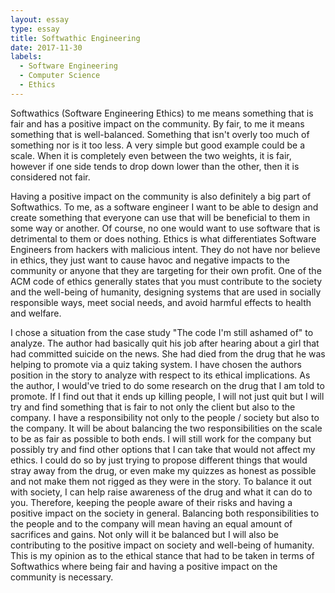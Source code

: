 ```yaml
---
layout: essay
type: essay
title: Softwathic Engineering
date: 2017-11-30
labels:
  - Software Engineering
  - Computer Science
  - Ethics
---
```


Softwathics (Software Engineering Ethics) to me means something that is fair and has a positive impact on the community. By fair, to me it means something that is well-balanced. Something that isn't overly too much of something nor is it too less. A very simple but good example could be a scale. When it is completely even between the two weights, it is fair, however if one side tends to drop down lower than the other, then it is considered not fair. 

Having a positive impact on the community is also definitely a big part of Softwathics. To me, as a software engineer I want to be able to design and create something that everyone can use that will be beneficial to them in some way or another. Of course, no one would want to use software that is detrimental to them or does nothing. Ethics is what differentiates Software Engineers from hackers with malicious intent. They do not have nor believe in ethics, they just want to cause havoc and negative impacts to the community or anyone that they are targeting for their own profit. One of the ACM code of ethics generally states that you must contribute to the society and the well-being of humanity, designing systems that are used in socially responsible ways, meet social needs, and avoid harmful effects to health and welfare. 

I chose a situation from the case study "The code I'm still ashamed of" to analyze. The author had basically quit his job after hearing about a girl that had committed suicide on the news. She had died from the drug that he was helping to promote via a quiz taking system. I have chosen the authors position in the story to analyze with respect to its ethical implications. As the author, I would've tried to do some research on the drug that I am told to promote. If I find out that it ends up killing people, I will not just quit but I will try and find something that is fair to not only the client but also to the company. I have a responsibility not only to the people / society but also to the company. It will be about balancing the two responsibilities on the scale to be as fair as possible to both ends. I will still work for the company but possibly try and find other options that I can take that would not affect my ethics. I could do so by just trying to propose different things that would stray away from the drug, or even make my quizzes as honest as possible and not make them not rigged as they were in the story. To balance it out with society, I can help raise awareness of the drug and what it can do to you. Therefore, keeping the people aware of their risks and having a positive impact on the society in general. Balancing both responsibilities to the people and to the company will mean having an equal amount of sacrifices and gains. Not only will it be balanced but I will also be contributing to the positive impact on society and well-being of humanity. This is my opinion as to the ethical stance that had to be taken in terms of Softwathics where being fair and having a positive impact on the community is necessary.
